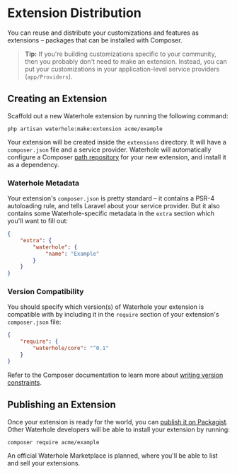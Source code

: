 # Extension Distribution

You can reuse and distribute your customizations and features as extensions – packages that can be installed with Composer.

> **Tip:** If you're building customizations specific to your community, then you probably don't need to make an extension. Instead, you can put your customizations in your application-level service providers (`app/Providers`).

## Creating an Extension

Scaffold out a new Waterhole extension by running the following command:

```
php artisan waterhole:make:extension acme/example
```

Your extension will be created inside the `extensions` directory. It will have a `composer.json` file and a service provider. Waterhole will automatically configure a Composer [path repository](https://getcomposer.org/doc/05-repositories.md#path) for your new extension, and install it as a dependency.

### Waterhole Metadata

Your extension's `composer.json` is pretty standard – it contains a PSR-4 autoloading rule, and tells Laravel about your service provider. But it also contains some Waterhole-specific metadata in the `extra` section which you'll want to fill out:

```json
{
    "extra": {
        "waterhole": {
            "name": "Example"
        }
    }
}
```

### Version Compatibility

You should specify which version(s) of Waterhole your extension is compatible with by including it in the `require` section of your extension's `composer.json` file:

```json
{
    "require": {
        "waterhole/core": "^0.1"
    }
}
```

Refer to the Composer documentation to learn more about [writing version constraints](https://getcomposer.org/doc/articles/versions.md#writing-version-constraints).

## Publishing an Extension

Once your extension is ready for the world, you can [publish it on Packagist](https://packagist.org). Other Waterhole developers will be able to install your extension by running:

```
composer require acme/example
```

An official Waterhole Marketplace is planned, where you'll be able to list and sell your extensions.
